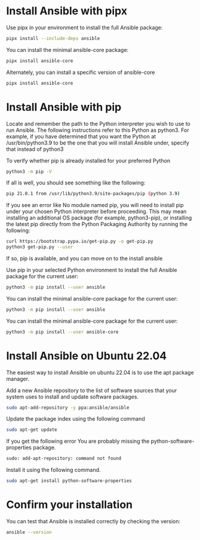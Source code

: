# Install Ansible with pipx

Use pipx in your environment to install the full Ansible package:

```bash
pipx install --include-deps ansible
```

You can install the minimal ansible-core package:

```bash
pipx install ansible-core
```

Alternately, you can install a specific version of ansible-core

```bash
pipx install ansible-core
```

# Install Ansible with pip

Locate and remember the path to the Python interpreter you wish to use to run Ansible. The following instructions refer to this Python as python3. For example, if you have determined that you want the Python at /usr/bin/python3.9 to be the one that you will install Ansible under, specify that instead of python3

To verify whether pip is already installed for your preferred Python

```bash
python3 -m pip -V
```

If all is well, you should see something like the following:

```bash
pip 21.0.1 from /usr/lib/python3.9/site-packages/pip (python 3.9)
```

If you see an error like No module named pip, you will need to install pip under your chosen Python interpreter before proceeding. This may mean installing an additional OS package (for example, python3-pip), or installing the latest pip directly from the Python Packaging Authority by running the following:

```bash
curl https://bootstrap.pypa.io/get-pip.py -o get-pip.py
python3 get-pip.py --user
```
If so, pip is available, and you can move on to the install ansible

Use pip in your selected Python environment to install the full Ansible package for the current user:

```bash
python3 -m pip install --user ansible
```

You can install the minimal ansible-core package for the current user:

```bash
python3 -m pip install --user ansible
```

You can install the minimal ansible-core package for the current user:

```bash
python3 -m pip install --user ansible-core
```

# Install Ansible on Ubuntu 22.04

The easiest way to install Ansible on ubuntu 22.04 is to use the apt package manager.

Add a new Ansible repository to the list of software sources that your system uses to install and update software packages.

```bash
sudo apt-add-repository -y ppa:ansible/ansible
```

Update the package index using the following command

```bash
sudo apt-get update
```

If you get the following error You are probably missing the python-software-properties package.

```bash
sudo: add-apt-repository: command not found
```

Install it using the following command.

```bash
sudo apt-get install python-software-properties
```


# Confirm your installation


You can test that Ansible is installed correctly by checking the version:

```bash
ansible --version